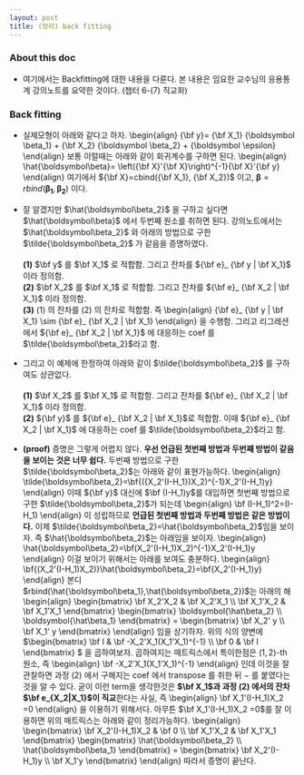 ```yaml
---
layout: post
title: (정리) back fitting 
---
```


### About this doc 

- 여기에서는 Backfitting에 대한 내용을 다룬다. 본 내용은 임요한 교수님의 응용통계 강의노트를 요약한 것이다. (챕터 6-(7) 직교화) 

### Back fitting 

- 실제모형이 아래와 같다고 하자. 
\begin{align}
{\bf y}= {\bf X_1} {\boldsymbol \beta_1} + {\bf X_2} {\boldsymbol \beta_2} + {\boldsymbol \epsilon} 
\end{align}
보통 이럴때는 아래와 같이 회귀계수를 구하면 된다. 
\begin{align}
\hat{\boldsymbol\beta}= \left({\bf X}'{\bf X}\right)^{-1}{\bf X}'{\bf y}
\end{align}
여기에서 ${\bf X}=cbind({\bf X_1}, {\bf X_2})$ 이고, ${\boldsymbol \beta}=rbind(\boldsymbol{\beta_1},\boldsymbol{\beta_2})$ 이다. 

- 잘 알겠지만 $\hat{\boldsymbol\beta_2}$ 을 구하고 싶다면 $\hat{\boldsymbol\beta}$ 에서 두번째 원소를 취하면 된다. 강의노트에서는 $\hat{\boldsymbol\beta_2}$ 와 아래의 방법으로 구한 $\tilde{\boldsymbol\beta_2}$ 가 같음을 증명하였다. <br/><br/>
**(1)** $\bf y$ 를 $\bf X_1$ 로 적합함. 그리고 잔차를 ${\bf e}_ {\bf y | \bf X_1}$ 이라 정의함. <br/>
**(2)** $\bf X_2$ 를 $\bf X_1$ 로 적합함. 그리고 잔차를 ${\bf e}_ {\bf X_2 | \bf X_1}$ 이라 정의함. <br/>
**(3)** (1) 의 잔차를 (2) 의 잔차로 적합함. 즉
\begin{align}
{\bf e}_ {\bf y | \bf X_1} \sim {\bf e}_ {\bf X_2 | \bf X_1}
\end{align}
을 수행함. 그리고 리그레션에서 ${\bf e}_ {\bf X_2 | \bf X_1}$ 에 대응하는 coef 를 $\tilde{\boldsymbol\beta_2}$라고 함. 

- 그리고 이 예제에 한정하여 아래와 같이 $\tilde{\boldsymbol\beta_2}$ 를 구하여도 상관없다. <br/><br/>
**(1)** $\bf X_2$ 를 $\bf X_1$ 로 적합함. 그리고 잔차를 ${\bf e}_ {\bf X_2 | \bf X_1}$ 이라 정의함. <br/>
**(2)** ${\bf y}$ 를 ${\bf e}_ {\bf X_2 | \bf X_1}$로 적합함. 이때 ${\bf e}_ {\bf X_2 | \bf X_1}$ 에 대응하는 coef 를 $\tilde{\boldsymbol\beta_2}$라고 함. 

- **(proof)** 증명은 그렇게 어렵지 않다. **우선 언급된 첫번째 방법과 두번째 방법이 같음을 보이는 것은 너무 쉽다.** 두번째 방법으로 구한 $\tilde{\boldsymbol\beta_2}$는 아래와 같이 표현가능하다. 
\begin{align}
\tilde{\boldsymbol\beta_2}=\bf{({X_2'(I-H_1})X_2)^{-1}X_2'(I-H_1)y}
\end{align}
이때 ${\bf y}$ 대신에 $\bf (I-H_1)y$를 대입하면 첫번째 방법으로 구한 $\tilde{\boldsymbol\beta_2}$가 되는데 
\begin{align}
\bf (I-H_1)^2=(I-H_1)
\end{align}
이 성립하므로 **언급된 첫번째 방법과 두번째 방법은 같은 방법이다.** 이제 $\tilde{\boldsymbol\beta_2}=\hat{\boldsymbol\beta_2}$임을 보이자. 즉 $\hat{\boldsymbol\beta_2}$는 아래임을 보이자. 
\begin{align}
\hat{\boldsymbol\beta_2}=\bf(X_2'(I-H_1)X_2)^{-1}X_2'(I-H_1)y
\end{align}
이걸 보이기 위해서는 아래를 보여도 충분하다. 
\begin{align}
\bf{(X_2'(I-H_1)X_2)}\hat{\boldsymbol\beta_2}=\bf{X_2'(I-H_1)y} 
\end{align}
본디 $rbind(\hat{\boldsymbol\beta_1},\hat{\boldsymbol\beta_2})$는 아래의 해 
\begin{align}
\begin{bmatrix} \bf X_2'X_2 & \bf X_2'X_1 \\\\ \bf X_1'X_2 & \bf X_1'X_1 \end{bmatrix} \begin{bmatrix} \boldsymbol{\hat\beta_2} \\\\ \boldsymbol{\hat\beta_1} \end{bmatrix} = \begin{bmatrix} \bf X_2' y \\\\ \bf X_1' y \end{bmatrix}
\end{align}
임을 상기하자. 위의 식의 양변에 $\begin{bmatrix} \bf I & \bf -X_2'X_1(X_1'X_1)^{-1} \\\\ \bf 0 & \bf I \end{bmatrix} $ 을 곱하여보자. 곱하여지는 매트릭스에서 특이한점은 $(1,2)$-th 원소, 즉 
\begin{align}
\bf -X_2'X_1(X_1'X_1)^{-1}
\end{align}
인데 이것을 잘 관찰하면 과정 (2) 에서 구해지는 coef 에서 transpose 를 취한 뒤 $-$ 를 붙였다는 것을 알 수 있다. 굳이 이런 term을 생각한것은 **$\bf X_1$과 과정 (2) 에서의 잔차 $\bf e_{X_2|X_1}$이 직교**한다는 사실, 즉 
\begin{align}
\bf X_1'(I-H_1)X_2 =0
\end{align}
을 이용하기 위해서다. 아무튼 $\bf X_1'(I-H_1)X_2 =0$를 잘 이용하면 위의 매트릭스는 아래와 같이 정리가능하다. 
\begin{align}
\begin{bmatrix} \bf X_2'(I-H_1)X_2 & \bf 0 \\\\ \bf X_1'X_2 & \bf X_1'X_1 \end{bmatrix} 
\begin{bmatrix} \hat{\boldsymbol\beta_2} \\\\ \hat{\boldsymbol\beta_1} \end{bmatrix} 
= \begin{bmatrix} \bf X_2'(I-H_1)y \\\\ \bf X_1'y \end{bmatrix}
\end{align}
따라서 증명이 끝난다. 

